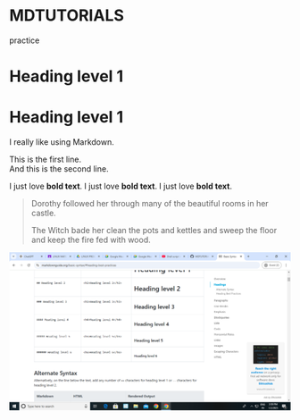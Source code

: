 # MDTUTORIALS
practice
# Heading level 1
<h1>Heading level 1</h1>
I really like using Markdown.
<p>This is the first line.<br>
And this is the second line.</p>

I just love __bold text__.
I just love **bold text**.
I just love <strong>bold text</strong>.

> Dorothy followed her through many of the beautiful rooms in her castle.
>
> The Witch bade her clean the pots and kettles and sweep the floor and keep the fire fed with wood.

![screen short](https://github.com/Ashokkumarreddy3/MDTUTORIALS/blob/main/Screenshot%20(38).png)
